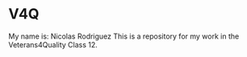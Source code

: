 # V4Q
My name is: Nicolas Rodriguez
This is a repository for my work in the Veterans4Quality Class 12.